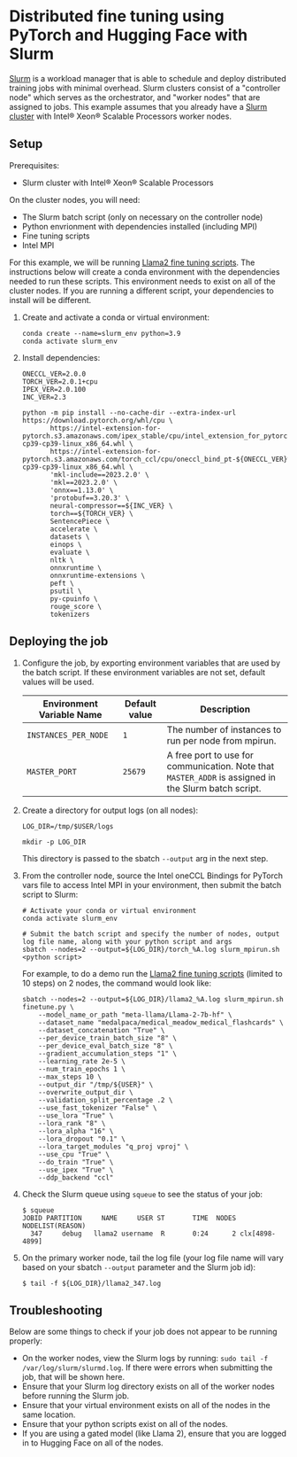 # Distributed fine tuning using PyTorch and Hugging Face with Slurm

[Slurm](https://slurm.schedmd.com/overview.html) is a workload manager that is able to schedule and deploy distributed
training jobs with minimal overhead. Slurm clusters consist of a "controller node" which serves as the orchestrator,
and "worker nodes" that are assigned to jobs. This example assumes that you already have a
[Slurm cluster](https://slurm.schedmd.com/quickstart_admin.html) with Intel® Xeon® Scalable Processors worker nodes.

## Setup

Prerequisites:

* Slurm cluster with Intel® Xeon® Scalable Processors

On the cluster nodes, you will need:
* The Slurm batch script (only on necessary on the controller node)
* Python envrionment with dependencies installed (including MPI)
* Fine tuning scripts
* Intel MPI

For this example, we will be running [Llama2 fine tuning scripts](/docker/hf_k8s/scripts). The instructions below will
create a conda environment with the dependencies needed to run these scripts. This environment needs to exist on all of
the cluster nodes. If you are running a different script, your dependencies to install will be different.

1. Create and activate a conda or virtual environment:
   ```
   conda create --name=slurm_env python=3.9
   conda activate slurm_env
   ```
2. Install dependencies:
   ```
   ONECCL_VER=2.0.0
   TORCH_VER=2.0.1+cpu
   IPEX_VER=2.0.100
   INC_VER=2.3

   python -m pip install --no-cache-dir --extra-index-url https://download.pytorch.org/whl/cpu \
          https://intel-extension-for-pytorch.s3.amazonaws.com/ipex_stable/cpu/intel_extension_for_pytorch-${IPEX_VER}%2Bcpu-cp39-cp39-linux_x86_64.whl \
          https://intel-extension-for-pytorch.s3.amazonaws.com/torch_ccl/cpu/oneccl_bind_pt-${ONECCL_VER}%2Bcpu-cp39-cp39-linux_x86_64.whl \
          'mkl-include==2023.2.0' \
          'mkl==2023.2.0' \
          'onnx==1.13.0' \
          'protobuf==3.20.3' \
          neural-compressor==${INC_VER} \
          torch==${TORCH_VER} \
          SentencePiece \
          accelerate \
          datasets \
          einops \
          evaluate \
          nltk \
          onnxruntime \
          onnxruntime-extensions \
          peft \
          psutil \
          py-cpuinfo \
          rouge_score \
          tokenizers
   ```


## Deploying the job

1. Configure the job, by exporting environment variables that are used by the batch script. If these environment
   variables are not set, default values will be used.

   | Environment Variable Name | Default value | Description |
   |---------------------------|---------------|-------------|
   | `INSTANCES_PER_NODE`      | `1`           | The number of instances to run per node from mpirun. |
   | `MASTER_PORT`             | `25679`       | A free port to use for communication. Note that `MASTER_ADDR` is assigned in the Slurm batch script. |

1. Create a directory for output logs (on all nodes):
   ```
   LOG_DIR=/tmp/$USER/logs

   mkdir -p LOG_DIR
   ```
   This directory is passed to the sbatch `--output` arg in the next step.

1. From the controller node, source the Intel oneCCL Bindings for PyTorch vars file to access Intel MPI in your
   environment, then submit the batch script to Slurm:
   ```
   # Activate your conda or virtual environment
   conda activate slurm_env

   # Submit the batch script and specify the number of nodes, output log file name, along with your python script and args
   sbatch --nodes=2 --output=${LOG_DIR}/torch_%A.log slurm_mpirun.sh <python script>
   ```
   For example, to do a demo run the [Llama2 fine tuning scripts](docker/hf_k8s/scripts) (limited to 10 steps) on 2
   nodes, the command would look like:
   ```
   sbatch --nodes=2 --output=${LOG_DIR}/llama2_%A.log slurm_mpirun.sh finetune.py \
       --model_name_or_path "meta-llama/Llama-2-7b-hf" \
       --dataset_name "medalpaca/medical_meadow_medical_flashcards" \
       --dataset_concatenation "True" \
       --per_device_train_batch_size "8" \
       --per_device_eval_batch_size "8" \
       --gradient_accumulation_steps "1" \
       --learning_rate 2e-5 \
       --num_train_epochs 1 \
       --max_steps 10 \
       --output_dir "/tmp/${USER}" \
       --overwrite_output_dir \
       --validation_split_percentage .2 \
       --use_fast_tokenizer "False" \
       --use_lora "True" \
       --lora_rank "8" \
       --lora_alpha "16" \
       --lora_dropout "0.1" \
       --lora_target_modules "q_proj vproj" \
       --use_cpu "True" \
       --do_train "True" \
       --use_ipex "True" \
       --ddp_backend "ccl"
   ```
1. Check the Slurm queue using `squeue` to see the status of your job:
   ```
   $ squeue
   JOBID PARTITION     NAME     USER ST       TIME  NODES NODELIST(REASON)
     347     debug   llama2 username  R       0:24      2 clx[4898-4899]
   ```
1. On the primary worker node, tail the log file (your log file name will vary based on your sbatch `--output` parameter
   and the Slurm job id):
   ```
   $ tail -f ${LOG_DIR}/llama2_347.log
   ```

## Troubleshooting

Below are some things to check if your job does not appear to be running properly:
* On the worker nodes, view the Slurm logs by running: `sudo tail -f /var/log/slurm/slurmd.log`. If there were errors
  when submitting the job, that will be shown here.
* Ensure that your Slurm log directory exists on all of the worker nodes before running the Slurm job.
* Ensure that your virtual environment exists on all of the nodes in the same location.
* Ensure that your python scripts exist on all of the nodes.
* If you are using a gated model (like Llama 2), ensure that you are logged in to Hugging Face on all of the nodes.
